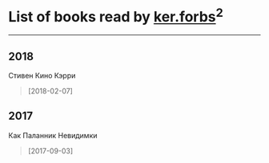 # List of books read by [ker.forbs](http://vk.com/id174006853)<sup>2</sup>
---

## 2018

Стивен Кино Кэрри
> [2018-02-07] 



## 2017

Как Паланник Невидимки
> [2017-09-03] 



